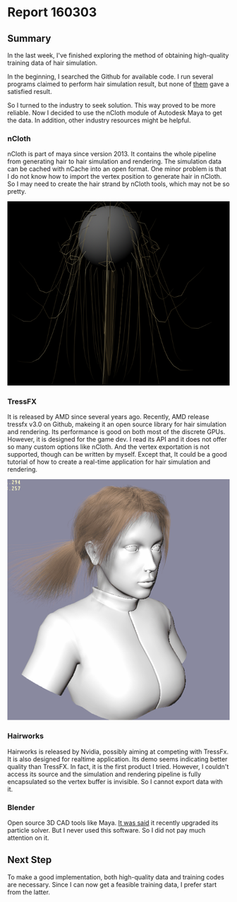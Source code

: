 # Report 160303
## Summary

In the last week, I've finished exploring the method of obtaining high-quality training data of hair simulation.

In the beginning, I searched the Github for available code. I run several programs claimed to perform hair simulation result, but none of [them](https://github.com/stars) gave a satisfied result.

So I turned to the industry to seek solution. This way proved to be more reliable. Now I decided to use the nCloth module of Autodesk Maya to get the data. In addition, other industry resources might be helpful.

### nCloth

nCloth is part of maya since version 2013. It contains the whole pipeline from generating hair to hair simulation and rendering. The simulation data can be cached with nCache into an open format. One minor problem is that I do not know how to import the vertex position to generate hair in nCloth. So I may need to create the hair strand by nCloth tools, which may not be so pretty.

![model](ballhair.PNG)


### TressFX

It is released by AMD since several years ago. Recently, AMD release tressfx v3.0 on Github, makeing it an open source library for hair simulation and rendering. Its performance is good on both most of the discrete GPUs. However, it is designed for the game dev. I read its API and it does not offer so many custom options like nCloth. And the vertex exportation is not supported, though can be written by myself. Except that, It could be a good tutorial of how to create a real-time application for hair simulation and rendering.

![screencast](tressfx2.0.gif)

### Hairworks

Hairworks is released by Nvidia, possibly aiming at competing with TressFx. It is also designed for realtime application. Its demo seems indicating better quality than TressFX. In fact, it is the first product I tried. However, I couldn't access its source and the simulation and rendering pipeline is fully encapsulated so the vertex buffer is invisible. So I cannot export data with it.

### Blender

Open source 3D CAD tools like Maya. [It was said](http://code.blender.org/2014/09/hair-system-roadmap/)  it recently upgraded its particle solver. But I never used this software. So I did not pay much attention on it.


## Next Step

To make a good implementation, both high-quality data and training codes are necessary. Since I can now get a feasible training data, I prefer start from the latter.
